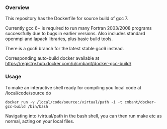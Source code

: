 ### Overview

This repository has the Dockerfile for source build of gcc 7.

Currently gcc 6+ is required to run many Fortran 2003/2008 programs successfully due
to bugs in earlier versions. Also includes standard openmpi and lapack libraries,
plus basic build tools.

There is a gcc6 branch for the latest stable gcc6 instead.

Corresponding auto-build docker available at
https://registry.hub.docker.com/u/cmbant/docker-gcc-build/

### Usage

To make an interactive shell ready for compiling you local code at /local/code/source
do

    docker run -v /local/code/source:/virtual/path -i -t cmbant/docker-gcc-build /bin/bash

Navigating into /virtual/path in the bash shell, you can then run make etc as normal, acting
on your local files.
